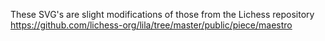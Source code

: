 These SVG's are slight modifications of those from the Lichess repository 
https://github.com/lichess-org/lila/tree/master/public/piece/maestro